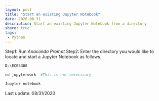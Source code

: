 ```yaml
---
layout: post
title: "Start an existing Jupyter Notebook"
date: 2020-08-31
description: Start an existing Jupyter Notebook from a directory
share: true
tags:
 - Python
---
```


Step1: Run *Anaconda Prompt*
Step2: Enter the directory you would like to locate and start a Jupyter Notebook as follows.

```powershell
D:\ECE5300

cd jupyterwork  #This is not nececssary

Jupyter notebook
```

Last update: 08/31/2020

